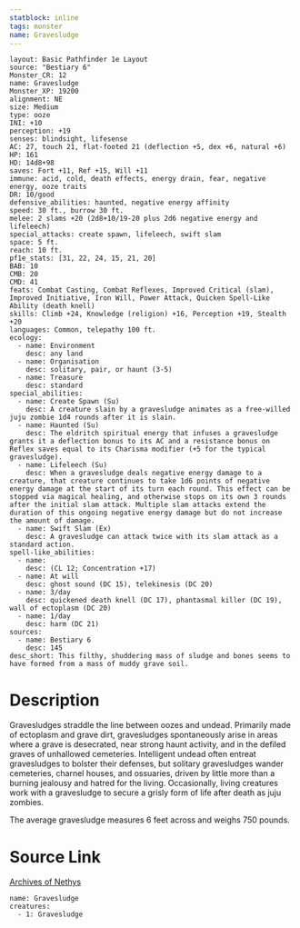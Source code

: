 ```yaml
---
statblock: inline
tags: monster
name: Gravesludge
---
```

```statblock
layout: Basic Pathfinder 1e Layout
source: "Bestiary 6"
Monster_CR: 12
name: Gravesludge
Monster_XP: 19200
alignment: NE
size: Medium
type: ooze
INI: +10
perception: +19
senses: blindsight, lifesense
AC: 27, touch 21, flat-footed 21 (deflection +5, dex +6, natural +6)
HP: 161
HD: 14d8+98
saves: Fort +11, Ref +15, Will +11
immune: acid, cold, death effects, energy drain, fear, negative energy, ooze traits
DR: 10/good
defensive_abilities: haunted, negative energy affinity
speed: 30 ft., burrow 30 ft.
melee: 2 slams +20 (2d8+10/19-20 plus 2d6 negative energy and lifeleech)
special_attacks: create spawn, lifeleech, swift slam
space: 5 ft.
reach: 10 ft.
pf1e_stats: [31, 22, 24, 15, 21, 20]
BAB: 10
CMB: 20
CMD: 41
feats: Combat Casting, Combat Reflexes, Improved Critical (slam), Improved Initiative, Iron Will, Power Attack, Quicken Spell-Like Ability (death knell)
skills: Climb +24, Knowledge (religion) +16, Perception +19, Stealth +20
languages: Common, telepathy 100 ft.
ecology:
  - name: Environment
    desc: any land
  - name: Organisation
    desc: solitary, pair, or haunt (3-5)
  - name: Treasure
    desc: standard
special_abilities:
  - name: Create Spawn (Su)
    desc: A creature slain by a gravesludge animates as a free-willed juju zombie 1d4 rounds after it is slain.
  - name: Haunted (Su)
    desc: The eldritch spiritual energy that infuses a gravesludge grants it a deflection bonus to its AC and a resistance bonus on Reflex saves equal to its Charisma modifier (+5 for the typical gravesludge).
  - name: Lifeleech (Su)
    desc: When a gravesludge deals negative energy damage to a creature, that creature continues to take 1d6 points of negative energy damage at the start of its turn each round. This effect can be stopped via magical healing, and otherwise stops on its own 3 rounds after the initial slam attack. Multiple slam attacks extend the duration of this ongoing negative energy damage but do not increase the amount of damage.
  - name: Swift Slam (Ex)
    desc: A gravesludge can attack twice with its slam attack as a standard action.
spell-like_abilities:
  - name:
    desc: (CL 12; Concentration +17)
  - name: At will
    desc: ghost sound (DC 15), telekinesis (DC 20)
  - name: 3/day
    desc: quickened death knell (DC 17), phantasmal killer (DC 19), wall of ectoplasm (DC 20)
  - name: 1/day
    desc: harm (DC 21)
sources:
  - name: Bestiary 6
    desc: 145
desc_short: This filthy, shuddering mass of sludge and bones seems to have formed from a mass of muddy grave soil.
```
# Description
Gravesludges straddle the line between oozes and undead. Primarily made of ectoplasm and grave dirt, gravesludges spontaneously arise in areas where a grave is desecrated, near strong haunt activity, and in the defiled graves of unhallowed cemeteries. Intelligent undead often entreat gravesludges to bolster their defenses, but solitary gravesludges wander cemeteries, charnel houses, and ossuaries, driven by little more than a burning jealousy and hatred for the living. Occasionally, living creatures work with a gravesludge to secure a grisly form of life after death as juju zombies. 

The average gravesludge measures 6 feet across and weighs 750 pounds.
# Source Link
[Archives of Nethys](https://aonprd.com/MonsterDisplay.aspx?ItemName=Gravesludge)
```encounter-table
name: Gravesludge
creatures:
  - 1: Gravesludge
```
